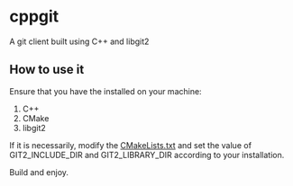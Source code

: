 # cppgit

A git client built using C++ and libgit2

## How to use it

Ensure that you have the installed on your machine:

1. C++
2. CMake
3. libgit2

If it is necessarily, modify the [CMakeLists.txt](CMakeLists.txt) and set the value of GIT2_INCLUDE_DIR and 
GIT2_LIBRARY_DIR according to your installation.

Build and enjoy.
